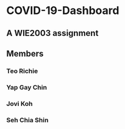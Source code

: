 # COVID-19-Dashboard
## A WIE2003 assignment
## Members
### Teo Richie
### Yap Gay Chin
### Jovi Koh
### Seh Chia Shin